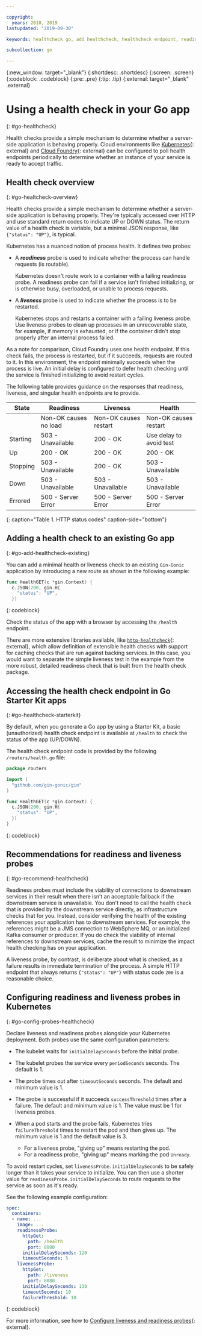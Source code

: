 ```yaml
---

copyright:
  years: 2018, 2019
lastupdated: "2019-09-30"

keywords: healthcheck go, add healthcheck, healthcheck endpoint, readiness go, liveness go, endpoint go, probes go

subcollection: go

---
```


{:new_window: target="_blank"}
{:shortdesc: .shortdesc}
{:screen: .screen}
{:codeblock: .codeblock}
{:pre: .pre}
{:tip: .tip}
{:external: target="_blank" .external}

# Using a health check in your Go app
{: #go-healthcheck}

Health checks provide a simple mechanism to determine whether a server-side application is behaving properly. Cloud environments like [Kubernetes](https://www.ibm.com/cloud/container-service){: external} and [Cloud Foundry](https://www.ibm.com/cloud/cloud-foundry){: external} can be configured to poll health endpoints periodically to determine whether an instance of your service is ready to accept traffic.

## Health check overview
{: #go-healtcheck-overview}

Health checks provide a simple mechanism to determine whether a server-side application is behaving properly. They're typically accessed over HTTP and use standard return codes to indicate UP or DOWN status. The return value of a health check is variable, but a minimal JSON response, like `{"status": "UP"}`, is typical.

Kubernetes has a nuanced notion of process health. It defines two probes:

- A _**readiness**_ probe is used to indicate whether the process can handle requests (is routable).

  Kubernetes doesn't route work to a container with a failing readiness probe. A readiness probe can fail if a service isn't finished initializing, or is otherwise busy, overloaded, or unable to process requests.

- A _**liveness**_ probe is used to indicate whether the process is to be restarted.

  Kubernetes stops and restarts a container with a failing liveness probe. Use liveness probes to clean up processes in an unrecoverable state, for example, if memory is exhausted, or if the container didn't stop properly after an internal process failed.

As a note for comparison, Cloud Foundry uses one health endpoint. If this check fails, the process is restarted, but if it succeeds, requests are routed to it. In this environment, the endpoint minimally succeeds when the process is live. An initial delay is configured to defer health checking until the service is finished initializing to avoid restart cycles.

The following table provides guidance on the responses that readiness, liveness, and singular health endpoints are to provide.

| State    | Readiness                   | Liveness                   | Health                    |
|----------|-----------------------------|----------------------------|---------------------------|
|          | Non-OK causes no load       | Non-OK causes restart      | Non-OK causes restart     |
| Starting | 503 - Unavailable           | 200 - OK                   | Use delay to avoid test   |
| Up       | 200 - OK                    | 200 - OK                   | 200 - OK                  |
| Stopping | 503 - Unavailable           | 200 - OK                   | 503 - Unavailable         |
| Down     | 503 - Unavailable           | 503 - Unavailable          | 503 - Unavailable         |
| Errored  | 500 - Server Error          | 500 - Server Error         | 500 - Server Error        |
{: caption="Table 1. HTTP status codes" caption-side="bottom"}

## Adding a health check to an existing Go app
{: #go-add-healthcheck-existing}

You can add a minimal health or liveness check to an existing `Gin-Gonic` application by introducing a new route as shown in the following example:
```go
func HealthGET(c *gin.Context) {
  c.JSON(200, gin.H{
    "status": "UP",
  })
```
{: codeblock}

Check the status of the app with a browser by accessing the `/health` endpoint.

There are more extensive libraries available, like [`http-healthcheck`](https://github.com/robzienert/http-healthcheck){: external}, which allow definition of extensible health checks with support for caching checks that are run against backing services. In this case, you would want to separate the simple liveness test in the example from the more robust, detailed readiness check that is built from the health check package.

## Accessing the health check endpoint in Go Starter Kit apps
{: #go-healthcheck-starterkit}

By default, when you generate a Go app by using a Starter Kit,
a basic (unauthorized) health check endpoint is available at `/health` to check the status of the app (UP/DOWN).

The health check endpoint code is provided by the following `/routers/health.go` file:
```go
package routers

import (
  "github.com/gin-gonic/gin"
)

func HealthGET(c *gin.Context) {
  c.JSON(200, gin.H{
    "status": "UP",
  })
}
```
{: codeblock}

## Recommendations for readiness and liveness probes
{: #go-recommend-healthcheck}

Readiness probes must include the viability of connections to downstream services in their result when there isn’t an acceptable fallback if the downstream service is unavailable. You don't need to call the health check that is provided by the downstream service directly, as infrastructure checks that for you. Instead, consider verifying the health of the existing references your application has to downstream services. For example, the references might be a JMS connection to WebSphere MQ, or an initialized Kafka consumer or producer. If you do check the viability of internal references to downstream services, cache the result to minimize the impact health checking has on your application.

A liveness probe, by contrast, is deliberate about what is checked, as a failure results in immediate termination of the process. A simple HTTP endpoint that always returns `{"status": "UP"}` with status code `200` is a reasonable choice.

## Configuring readiness and liveness probes in Kubernetes
{: #go-config-probes-healthcheck}

Declare liveness and readiness probes alongside your Kubernetes deployment. Both probes use the same configuration parameters:

* The kubelet waits for `initialDelaySeconds` before the initial probe.

* The kubelet probes the service every `periodSeconds` seconds. The default is 1.

* The probe times out after `timeoutSeconds` seconds. The default and minimum value is 1.

* The probe is successful if it succeeds `successThreshold` times after a failure. The default and minimum value is 1. The value must be 1 for liveness probes.

* When a pod starts and the probe fails, Kubernetes tries `failureThreshold` times to restart the pod and then gives up. The minimum value is 1 and the default value is 3.
    - For a liveness probe, "giving up" means restarting the pod.
    - For a readiness probe, "giving up" means marking the pod `Unready`.

To avoid restart cycles, set `livenessProbe.initialDelaySeconds` to be safely longer than it takes your service to initialize. You can then use a shorter value for `readinessProbe.initialDelaySeconds` to route requests to the service as soon as it's ready.

See the following example configuration:
```yaml
spec:
  containers:
  - name: ...
    image: ...
    readinessProbe:
      httpGet:
        path: /health
        port: 8080
      initialDelaySeconds: 120
      timeoutSeconds: 5
    livenessProbe:
      httpGet:
        path: /liveness
        port: 8080
      initialDelaySeconds: 130
      timeoutSeconds: 10
      failureThreshold: 10
```
{: codeblock}

For more information, see how to [Configure liveness and readiness probes](https://kubernetes.io/docs/tasks/configure-pod-container/configure-liveness-readiness-probes/){: external}.
